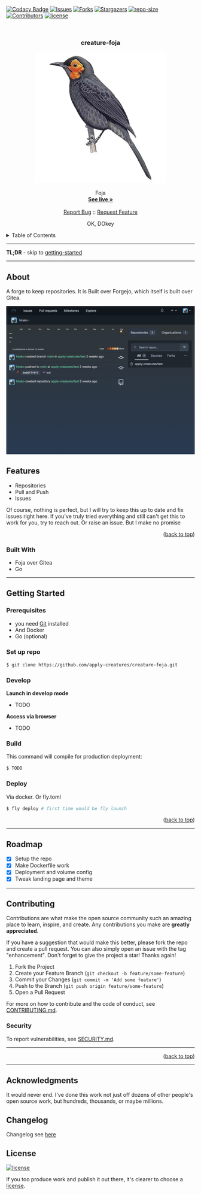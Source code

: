 <!-- PROJECT SHIELDS -->
[![Codacy Badge][codacy-shield]][codacy-url]
[![Issues][issues-shield]][issues-url]
[![Forks][forks-shield]][forks-url]
[![Stargazers][stars-shield]][stars-url]
[![repo-size][repo-size-shield]][repo-size-url]
[![Contributors][contributors-shield]][contributors-url]
[![license][license-shield]][license-url]

<!-- PROJECT LOGO -->
<br />
<div align="center">

  <h3 align="center">creature-foja</h3>

   <a href="#">
      <img src="assets/logo.png" alt="logo">
   </a>

  <p align="center">
    Foja
    <br />
    <a href="https://foja.applycreatures.com"><strong>See live »</strong></a>
    <br />
    <br />
    <a href="https://github.com/apply-creatures/creature-foja/issues">Report Bug</a>
    ::
    <a href="https://github.com/apply-creatures/creature-foja/issues">Request Feature</a>
  </p>
</div>

<p align="center">
OK, DOkey
</p>

<!-- TABLE OF CONTENTS -->
<details>
  <summary>Table of Contents</summary>
      <ol>
         <li>
            <a href="#about">About</a>
            <ul>
                <li>
                    <a href="#built-with">Built With</a>
                </li>
            </ul>
         </li>
         <li>
         <a href="#getting-started">Getting Started</a>
         <ul>
            <li><a href="#prerequisites">Prerequisites</a></li>
            <li><a href="#repo">Repo</a></li>
            <li><a href="#develop">Develop</a></li>
            <li><a href="#build">Build</a></li>
            <li><a href="#deploy">Deploy</a></li>
         </ul>
         </li>
         <li><a href="#roadmap">Roadmap</a></li>
         <li><a href="#contributing">Contributing</a></li>
         <li><a href="#license">License</a></li>
         <li><a href="#acknowledgments">Acknowledgments</a></li>
      </ol>
</details>

<hr/>

**TL;DR** - skip to [getting-started](#getting-started)


<hr/>

<!-- ABOUT THE PROJECT -->

## About

A forge to keep repositories. It is Built over Forgejo, which itself is built over Gitea.

<div align="center">
   <a href="#">
      <img src="assets/product.png" alt="logo">
   </a>
</div>

## Features

* Repositories
* Pull and Push
* Issues

Of course, nothing is perfect, but I will try to keep this up to date and fix issues right here.
If you've truly tried everything and still can't get this to work for you, try to reach out. Or raise an issue. But I make no promise

<p align="right">(<a href="#readme-top">back to top</a>)</p>

### Built With

- Foja over Gitea
- Go

<hr/>

<!-- GETTING STARTED -->

## Getting Started

### Prerequisites

- you need [Git](https://git-scm.com/) installed
- And Docker
- Go (optional)

### Set up repo

```bash
$ git clone https://github.com/apply-creatures/creature-foja.git
```

### Develop

**Launch in develop mode**

- TODO

**Access via browser**

- TODO

### Build

This command will compile for production deployment:

```bash
$ TODO
```

### Deploy

Via docker. Or fly.toml

```bash
$ fly deploy # first time would be fly launch
```
<p align="right">(<a href="#readme-top">back to top</a>)</p>

<hr/>

## Roadmap

- [x] Setup the repo
- [x] Make Dockerfile work
- [x] Deployment and volume config
- [x] Tweak landing page and theme

<hr/>

## Contributing

Contributions are what make the open source community such an amazing place to learn, inspire, and create. Any contributions you make are **greatly appreciated**.

If you have a suggestion that would make this better, please fork the repo and create a pull request. You can also simply open an issue with the tag "enhancement".
Don't forget to give the project a star! Thanks again!

1. Fork the Project
2. Create your Feature Branch (`git checkout -b feature/some-feature`)
3. Commit your Changes (`git commit -m 'Add some feature'`)
4. Push to the Branch (`git push origin feature/some-feature`)
5. Open a Pull Request

For more on how to contribute and the code of conduct, see [CONTRIBUTING.md](./CONTRIBUTING.md).

### Security

To report vulnerabilities, see [SECURITY.md](SECURITY.md).

<hr/>

<p align="right">(<a href="#readme-top">back to top</a>)</p>

<hr/>

## Acknowledgments

It would never end. I've done this work not just off dozens of other people's open source work, but hundreds, thousands, or maybe millions.

<!-- Refs -->

[codacy-url]: https://app.codacy.com/gh/apply-creatures/creature-foja/dashboard
[codacy-shield]: https://img.shields.io/codacy/grade/appid?style=for-the-badge
[contributors-shield]: https://img.shields.io/github/contributors/apply-creatures/creature-foja.svg?style=for-the-badge
[contributors-url]: https://github.com/apply-creatures/creature-foja/graphs/contributors
[forks-shield]: https://img.shields.io/github/forks/apply-creatures/creature-foja.svg?style=for-the-badge
[forks-url]: https://github.com/apply-creatures/creature-foja/network/members
[stars-shield]: https://img.shields.io/github/stars/apply-creatures/creature-foja.svg?style=for-the-badge
[stars-url]: https://github.com/apply-creatures/creature-foja/stargazers
[issues-shield]: https://img.shields.io/github/issues/apply-creatures/creature-foja.svg?style=for-the-badge
[issues-url]: https://github.com/apply-creatures/creature-foja/issues
[license-shield]: https://img.shields.io/github/license/apply-creatures/creature-foja.svg?style=for-the-badge
[license-url]: https://github.com/apply-creatures/creature-foja/blob/main/LICENSE
[score-shield]: https://img.shields.io/ossf-scorecard/github.com/apply-creatures/creature-foja?style=for-the-badge
[score-url]: https://github.com/apply-creatures/creature-foja
[repo-size-shield]: https://img.shields.io/github/repo-size/apply-creatures/creature-foja?style=for-the-badge
[repo-size-url]: https://github.com/apply-creatures/creature-foja/archive/refs/heads/main.zip
[product-screenshot]: images/apply-creatures-logo.png

## Changelog

Changelog see [here](CHANGELOG.md)

## License

[![license][license-shield]][license-url]

If you too produce work and publish it out there, it's clearer to choose a [license](https://choosealicense.com).
